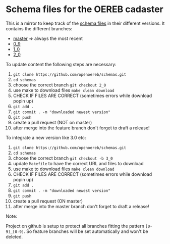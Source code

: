# Schema files for the OEREB cadaster

This is a mirror to keep track of the [schema files](https://schemas.geo.admin.ch/V_D/OeREB/) in their
different versions. It contains the different branches:

- [master](https://github.com/openoereb/schemas) => always the most recent
- [0_9](https://github.com/openoereb/schemas/tree/0_9)
- [1_0](https://github.com/openoereb/schemas/tree/1_0)
- [2_0](https://github.com/openoereb/schemas/tree/2_0)

To update content the following steps are necessary:

1. `git clone https://github.com/openoereb/schemas.git`
2. `cd schemas`
3. choose the correct branch `git checkout 2_0`
4. use make to download files `make clean download`
5. CHECK IF FILES ARE CORRECT (sometimes errors while download popin up)
6. `git add .`
7. `git commit . -m "downloaded newest version"`
8. `git push`
9. create a pull request (NOT on master)
10. after merge into the feature branch don't forget to draft a release!

To integrate a new version like 3.0 etc:

1. `git clone https://github.com/openoereb/schemas.git`
2. `cd schemas`
3. choose the correct branch `git checkout -b 3_0`
4. update `Makefile` to have the correct URL and files to download
5. use make to download files `make clean download`
5. CHECK IF FILES ARE CORRECT (sometimes errors while download popin up)
6. `git add .`
7. `git commit . -m "downloaded newest version"`
8. `git push`
9. create a pull request (ON master)
10. after merge into the master branch don't forget to draft a release!

Note:

Project on github is setup to protect all branches fitting the pattern `[0-9]_[0-9]`. So feature branches will be set
automatically and won't be deleted.
